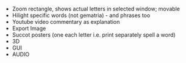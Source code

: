 * Zoom rectangle, shows actual letters in selected window; movable
* Hilight specific words (not gematria) - and phrases too
* Youtube video commentary as explanation
* Export Image
* Succot posters (one each letter i.e. print separately spell a word)
* 3D
* GUI
* AUDIO
